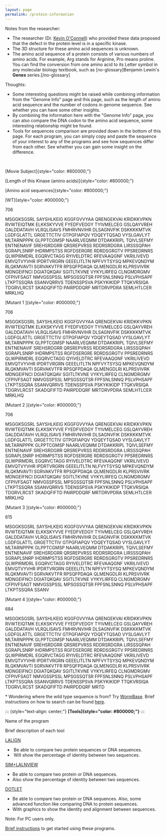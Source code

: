 ```yaml
---
layout: page
permalink: /protein-information
---
```

Notes from the researcher:

-   The researcher (Dr. [Kevin
    O\'Connell](https://www.niddk.nih.gov/NIDDKLabs/IntramuralFaculty/OConnellKevin.htm))
    who provided these data proposed that the defect in the protein
    level is in a specific kinase.
-   The 3D structure for these amino acid sequences is unknown.
-   The amino acid sequence of a protein consists of various numbers of
    amino acids. For example, Arg stands for Arginine, Pro means
    proline. You can find the conversion from one amino acid to its
    Letter symbol in any molecular biology textbook, such as
    \[no-glossary\]Benjamin Lewin\'s **Genes** series.\[/no-glossary\]

Thoughts:

-   Some interesting questions might be raised while combining
    information from the \"Genome Info\" page and this page, such as the
    length of amino acid sequence and the number of codons in genome
    sequence. See whether you can have some other insights.
-   By combining the information here with the \"Genome Info\" page, you
    can also compare the DNA codon to the amino acid sequence, some
    interesting relationship might be found.
-   Tools for sequences comparison are provided down in the bottom of
    this page. For each program, you can simply copy and paste the
    sequence of your interest to any of the programs and see how
    sequences differ from each other. See whether you can gain some
    insight on the difference.

 

[Movie Subject]{style="color: #800000;"}

<div>

[Length of this Kinase (amino acids)]{style="color: #800000;"}

</div>

<div>

[Amino acid sequences]{style="color: #800000;"}

</div>

<div>

[WT]{style="color: #000000;"}

</div>

<div>

706

</div>

<div>

MSGGKSGSRL SAYSHLKEIG KGGFGVVYAA QRENGEKVAI KRIDKKVPKN RVWTEIQTMK
ELKKSKYVVE FYEDFVEDGY TYIVMELCEG GSLQAYVREH GALDDATAVH VLRQLISAVS
FMHRVNVIHR DLSAGNVFIK DSKKKKMTVK LGDFGLATTL GRGETTCTIV GTPGFIAPQV
YDQEYTQSAD VYSLGAVLYT MLTARNPPPK GLPPTCGMSP NAARLVEQMM DTDAKKRIPL
TQIVLSEFMY ENTNENAVIF SREHSRDGRR QRSREPVRSS RDDRSRDGRA LIRSSSQPAH
SGRAPLSNRP IHDRMPSTSS RGFDSERGRE RDRDSGRGTV PPSREDRNRS QLWPIRMDRL
EGQRVCTAGG RYIVELDTRC RFEVAAQGNF VKRILIVEVD EMVQTVYVHR IPDRTVRGRN
GEEELITLTN NPFVYTSYSQ MPKEVQNDYM RLQKMVAVTI SGRVAKVTFR RPSQFPDAQA
QLMENGDLRI KLPRSVIVRK MDNGEIFNCI DGIATQKQAV SGITLTKVNE VYKYLIRFEQ
CLNGMDRGMV CFPIVFSAGT NMVGSSPSSL MPSGSSQTSR FPFSNLSNNQ PSLVPHSAPF
LTKPTSSQRA SSANVQRRVS TDENSSPSVA PSKYKIKIDP TTQKVRSIQA TDGRVLRCST
SKADQFIFTD PAIRPDDQRF MRTDRVPDRA SEMLHTLCER MRKLHQ

</div>

<div>

[Mutant 1 ]{style="color: #000000;"}

</div>

<div>

706

</div>

<div>

MSGGKSGSRL SAYSHLKEIG KGGFGVVYAA QRENGEKVAI KRIDKKVPKN RVWTEIQTMK
ELKKSKYVVE FYEDFVEDGY TYIVMELCEG GSLQAYVREH GALDDATAVH VLRQLISAVS
FMHRVNVIHR DLSAGNVFIK DSKKKKMTVK LGDFGLATTL GRGETTCTIV GTPGFIAPQV
YDQEYTQSAD VYSLGAVLYT MLTARNPPPK GLPPTCGMSP NAARLVEQMM DTDAKKRIPL
TQIVLSEFMY ENTNENAVIF SREHSRDGRR QRSREPVRSS RDDRSRDGRA LIRSSSQPAH
SGRAPLSNRP IHDRMPSTSS RGFDSERGRE RDRDSGRGTV PPSREDRNRS QLWPIRMDRL
EGQRVCTAGG QYIVELDTRC RFEVAAQGNF VKRILIVEVD EMVQTVYVHR IPDRTVRGRN
GEEELITLTN NPFVYTSYSQ MPKEVQNDYM RLQKMVAVTI SGRVAKVTFR RPSQFPDAQA
QLMENGDLRI KLPRSVIVRK MDNGEIFNCI DGIATQKQAV SGITLTKVNE VYKYLIRFEQ
CLNGMDRGMV CFPIVFSAGT NMVGSSPSSL MPSGSSQTSR FPFSNLSNNQ PSLVPHSAPF
LTKPTSSQRA SSANVQRRVS TDENSSPSVA PSKYKIKIDP TTQKVRSIQA TDGRVLRCST
SKADQFIFTD PAIRPDDQRF MRTDRVPDRA SEMLHTLCER MRKLHQ

</div>

<div>

[Mutant 2 ]{style="color: #000000;"}

</div>

<div>

706

</div>

<div>

MSGGKSGSRL SAYSHLKEIG KGGFGVVYAA QRENGEKVAI KRIDKKVPKN RVWTEIQTMK
ELKKSKYVVE FYEDFVEDGY TYIVMELCEG GSLQAYVREH GALDDATAVH VLRQLISAVS
FMHRVNVIHR DLSAGNVFIK DSKKKKMTVK LGDFGLATTL GRGETTCTIV GTPGFIAPQV
YDQEYTQSAD VYSLGAVLYT MLTARNPPPK GLPPTCGMSP NAARLVEQMM DTDAKKRIPL
TQIVLSEFMY ENTNENAVIF SREHSRDGRR QRSREPVRSS RDDRSRDGRA LIRSSSQPAH
SGRAPLSNRP IHDRMPSTSS RGFDSERGRE RDRDSGRGTV PPSREDRNRS QLWPIRMDRL
EGQRVCTAGG RYIVELDTRC RFEVAAQGNF VKRILIVEVD EMVQTVYVHR IPDRTVRGRN
GEEELITLTN NLFVYTSYSQ MPKEVQNDYM RLQKMVAVTI SGRVAKVTFR RPSQFPDAQA
QLMENGDLRI KLPRSVIVRK MDNGEIFNCI DGIATQKQAV SGITLTKVNE VYKYLIRFEQ
CLNGMDRGMV CFPIVFSAGT NMVGSSPSSL MPSGSSQTSR FPFSNLSNNQ PSLVPHSAPF
LTKPTSSQRA SSANVQRRVS TDENSSPSVA PSKYKIKIDP TTQKVRSIQA TDGRVLRCST
SKADQFIFTD PAIRPDDQRF MRTDRVPDRA SEMLHTLCER MRKLHQ

</div>

<div>

[Mutant 3 ]{style="color: #000000;"}

</div>

<div>

615

</div>

<div>

MSGGKSGSRL SAYSHLKEIG KGGFGVVYAA QRENGEKVAI KRIDKKVPKN RVWTEIQTMK
ELKKSKYVVE FYEDFVEDGY TYIVMELCEG GSLQAYVREH GALDDATAVH VLRQLISAVS
FMHRVNVIHR DLSAGNVFIK DSKKKKMTVK LGDFGLATTL GRGETTCTIV GTPGFIAPQV
YDQEYTQSAD VYSLGAVLYT MLTARNPPPK GLPPTCGMSP NAARLVEQMM DTDAKKRIPL
TQIVLSEFMY ENTNENAVIF SREHSRDGRR QRSREPVRSS RDDRSRDGRA LIRSSSQPAH
SGRAPLSNRP IHDRMPSTSS RGFDSERGRE RDRDSGRGTV PPSREDRNRS QLWPIRMDRL
EGQRVCTAGG RYIVELDTRC RFEVAAQGNF VKRILIVEVD EMVQTVYVHR IPDRTVRGRN
GEEELITLTN NPFVYTSYSQ MPKEVQNDYM RLQKMVAVTI SGRVAKVTFR RPSQFPDAQA
QLMENGDLRI KLPRSVIVRK MDNGEIFNCI DGIATQKQAV SGITLTKVNE VYKYLIRFEQ
CLNGMDRGMV CFPIVFSAGT NMVGSSPSSL MPSGSSQTSR FPFSNLSNNQ PSLVPHSAPF
LTKPTSSQRA SSANV

</div>

<div>

[Mutant 4 ]{style="color: #000000;"}

</div>

<div>

684

</div>

<div>

MSGGKSGSRL SAYSHLKEIG KGGFGVVYAA QRENGEKVAI KRIDKKVPKN RVWTEIQTMK
ELKKSKYVVE FYEDFVEDGY TYIVMELCEG GSLQAYVREH GALDDATAVH VLRQLISAVS
FMHRVNVIHR DLSAGNVFIK DSKKKKMTVK LGDFGLATTL GRGETTCTIV GTPGFIAPQV
YDQEYTQSAD VYSLGAVLYT MLTARNPPPK GLPPTCGMSP NAARLVEQMM DTDAKKRIPL
TQIVLSEFMY ENTNENAVIF SREHSRDGRR QRSREPVRSS RDDRSRDGRA LIRSSSQPAH
SGRAPLSNRP IHDRMPSTSS RGFDSERGRE RDRDSGRGTV PPSREDRNRS QLWPIRMDRL
EGQRVCTAGG RYIVELDTRC RFEVAAQGNF VKRILIVEVD EMVQTVYVHR IPDRTVRGRN
GEEELITLTN NPFVYTSYSQ MPKEVQNDYM RLQKMVAVTI SGRVAKVTFR RPSQFPDAQA
QLMENGDLRI KLPRSVIVRK MDNGEIFNCI DGIATQKQAV SGITLTKVNE VYKYLIRFEQ
CLNGMDRGMV CFPIVFSAGT NMVGSSPSSL MPSGSSQTSR FPFSNLSNNQ PSLVPHSAPF
LTKPTSSQRA SSANVQRRVS TDENSSPSVA PSKYKIKIDP TTQKVRSIQA TDGRVLRCST
SKADQFIFTD PAIRPDDQRF MRTD

</div>

\* Wondering where the wild type sequence is from? Try
[WormBase](http://www.wormbase.org/). Brief instructions on how to
search can be found
[here](http://wormclassroom.org/Modules/GenoPhenotype/html/Worm_Ins.html).

::: {style="text-align: center;"}
**[Tools]{style="color: #800000;"}**
:::

<div>

Name of the program

</div>

<div>

Brief description of each tool

</div>

[LALIGN](http://www.ch.embnet.org/software/LALIGN_form.html)

-    Be able to compare two protein sequences or DNA sequences.
-    Will show the percentage of identity between two sequences.

<div>

[SIM+LALNVIEW](http://web.expasy.org/error/removed.html)

</div>

-   Be able to compare two protein or DNA sequences.
-   Also show the percentage of identity between two sequences.

<div>

[DOTLET](http://ccg.vital-it.ch/java/dotlet/Dotlet.html)

</div>

-   Be able to compare two protein or DNA sequences. Also, some advanced
    function like comparing DNA to protein sequences.
-   With graphics to show the identity and alignment between sequences.

Note: For PC users only.

[Brief instructions](protein-sequencing-tools) to get started using
these programs.
